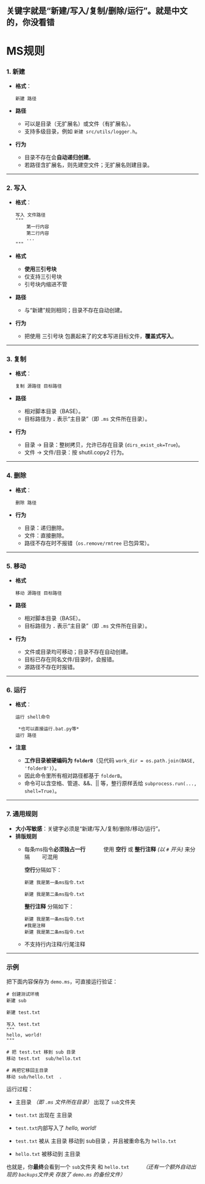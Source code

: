 ## 关键字就是“新建/写入/复制/删除/运行”。就是中文的，你没看错

# MS规则

### 1. 新建

- **格式**：  
  
  ```
  新建 路径
  ```

- **路径**  
  
  - 可以是目录（无扩展名）或文件（有扩展名）。  
  - 支持多级目录，例如 `新建 src/utils/logger.h`。  

- **行为**  
  
  - 目录不存在会**自动递归创建**。  
  - 若路径含扩展名，则先建空文件；无扩展名则建目录。

---

### 2. 写入

- **格式**：  
  
  ```
  写入 文件路径
  """
      第一行内容
      第二行内容
      ...
  """
  ```

- **格式**  
  
  - **使用三引号块**  
  - 仅支持三引号块
  - 引号块内缩进不管

- **路径**  
  
  - 与“新建”规则相同；目录不存在自动创建。  

- **行为**  
  
  - 把使用 三引号块 包裹起来了的文本写进目标文件，**覆盖式写入**。

---

### 3. 复制

- **格式**：  
  
  ```
  复制 源路径 目标路径
  ```

- **路径**  
  
  - 相对脚本目录（BASE）。  
  - 目标路径为 **`.`** 表示“主目录”（即 `.ms` 文件所在目录）。

- **行为**  
  
  - 目录 → 目录：整树拷贝，允许已存在目录 (`dirs_exist_ok=True`)。  
  - 文件 → 文件/目录：按 shutil.copy2 行为。

---

### 4. 删除

- **格式**：  
  
  ```
  删除 路径
  ```

- **行为**  
  
  - 目录：递归删除。  
  - 文件：直接删除。  
  - 路径不存在时不报错（`os.remove/rmtree` 已包异常）。

---

### 5. 移动

- **格式**
  
  ```
  移动 源路径 目标路径
  ```

- **路径**
  
  - 相对脚本目录（BASE）。
  - 目标路径为 **`.`** 表示“主目录”（即 `.ms` 文件所在目录）。

- **行为**
  
  - 文件或目录均可移动；目录不存在自动创建。
  - 目标已存在同名文件/目录时，会报错。
  - 源路径不存在时报错。

---

### 6. 运行

- **格式**：  
  
  ```
  运行 shell命令
  
   *也可以直接运行.bat.py等*
  运行 路径
  ```

- **注意**  
  
  - **工作目录被硬编码为 `folderB`**（见代码 `work_dir = os.path.join(BASE, 'folderB')`）。  
  - 因此命令里所有相对路径都基于 `folderB`。  
  - 命令可以含空格、管道、&&、|| 等，整行原样丢给 `subprocess.run(..., shell=True)`。

---

### 7. 通用规则

- **大小写敏感**：关键字必须是“新建/写入/复制/删除/移动/运行”。  
- **排版规则**  
  - 每条ms指令**必须独占一行**            使用 **空行** 或 **整行注释**  *(以 `#` 开头)* 来分隔        可混用
    
    **空行**分隔如下：
    
    ```
    新建 我是第一条ms指令.txt
    
    新建 我是第二条ms指令.txt
    ```
    
    **整行注释** 分隔如下：
    
    ```
    新建 我是第一条ms指令.txt
    #我是注释
    新建 我是第二条ms指令.txt
    ```
  
  - 不支持行内注释/行尾注释

---

### 示例

把下面内容保存为 `demo.ms`，可直接运行验证：

```
# 创建测试环境
新建 sub

新建 test.txt

写入 test.txt
"""
hello, world!
"""

# 把 test.txt 移到 sub 目录
移动 test.txt  sub/hello.txt

# 再把它移回主目录
移动 sub/hello.txt  .
```

运行过程：

- 主目录 *（即 `.ms` 文件所在目录）* 出现了 `sub`文件夹

- `test.txt` 出现在 主目录

- `test.txt`内部写入了 *hello, world!*

- `test.txt` 被从 主目录 移动到 sub目录 ，并且被重命名为 `hello.txt`

-  `hello.txt` 被移动到 主目录

也就是，你**最终**会看到一个 `sub`文件夹 和 `hello.txt`         *（还有一个额外自动出现的 `backups`文件夹 存放了 `demo.ms` 的备份文件）*

